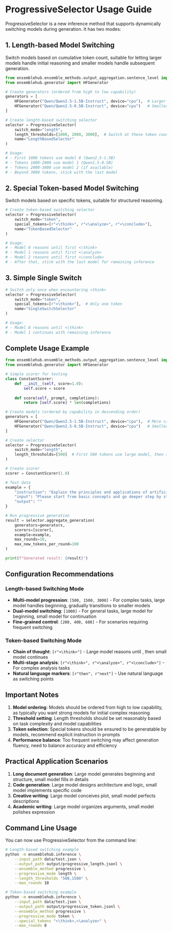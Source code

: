 # ProgressiveSelector Usage Guide

ProgressiveSelector is a new inference method that supports dynamically switching models during generation. It has two modes:

## 1. Length-based Model Switching

Switch models based on cumulative token count, suitable for letting larger models handle initial reasoning and smaller models handle subsequent generation.

```python
from ensemblehub.ensemble_methods.output_aggregation.sentence_level import ProgressiveSelector
from ensemblehub.generator import HFGenerator

# Create generators (ordered from high to low capability)
generators = [
    HFGenerator("Qwen/Qwen2.5-1.5B-Instruct", device="cpu"),  # Larger model used first
    HFGenerator("Qwen/Qwen2.5-0.5B-Instruct", device="cpu")   # Smaller model used later
]

# Create length-based switching selector
selector = ProgressiveSelector(
    switch_mode="length",
    length_thresholds=[1000, 2000, 3000],  # Switch at these token counts
    name="LengthBasedSelector"
)

# Usage:
# - First 1000 tokens use model 0 (Qwen2.5-1.5B)
# - Tokens 1000-2000 use model 1 (Qwen2.5-0.5B) 
# - Tokens 2000-3000 use model 2 (if available)
# - Beyond 3000 tokens, stick with the last model
```

## 2. Special Token-based Model Switching

Switch models based on specific tokens, suitable for structured reasoning.

```python
# Create token-based switching selector
selector = ProgressiveSelector(
    switch_mode="token",
    special_tokens=[r"<\think>", r"<\analyze>", r"<\conclude>"],
    name="TokenBasedSelector"
)

# Usage:
# - Model 0 reasons until first <\think>
# - Model 1 reasons until first <\analyze> 
# - Model 2 reasons until first <\conclude>
# - After that, stick with the last model for remaining inference
```

## 3. Simple Single Switch

```python
# Switch only once when encountering <think>
selector = ProgressiveSelector(
    switch_mode="token",
    special_tokens=[r"<\think>"],  # Only one token
    name="SingleSwitchSelector"
)

# Usage:
# - Model 0 reasons until <\think>
# - Model 1 continues with remaining inference
```

## Complete Usage Example

```python
from ensemblehub.ensemble_methods.output_aggregation.sentence_level import ProgressiveSelector
from ensemblehub.generator import HFGenerator

# Simple scorer for testing
class ConstantScorer:
    def __init__(self, score=1.0):
        self.score = score
    
    def score(self, prompt, completions):
        return [self.score] * len(completions)

# Create models (ordered by capability in descending order)
generators = [
    HFGenerator("Qwen/Qwen2.5-1.5B-Instruct", device="cpu"),  # More capable model
    HFGenerator("Qwen/Qwen2.5-0.5B-Instruct", device="cpu")   # Smaller model
]

# Create selector
selector = ProgressiveSelector(
    switch_mode="length",
    length_thresholds=[500]  # First 500 tokens use large model, then small model
)

# Create scorer
scorer = ConstantScorer(1.0)

# Test data
example = {
    "instruction": "Explain the principles and applications of artificial intelligence in detail",
    "input": "Please start from basic concepts and go deeper step by step.",
    "output": ""
}

# Run progressive generation
result = selector.aggregate_generation(
    generators=generators,
    scorers=[scorer],
    example=example,
    max_rounds=10,
    max_new_tokens_per_round=100
)

print(f"Generated result: {result}")
```

## Configuration Recommendations

### Length-based Switching Mode
- **Multi-model progression**: `[500, 1500, 3000]` - For complex tasks, large model handles beginning, gradually transitions to smaller models
- **Dual-model switching**: `[1000]` - For general tasks, large model for beginning, small model for continuation
- **Fine-grained control**: `[200, 400, 600]` - For scenarios requiring frequent switching

### Token-based Switching Mode
- **Chain of thought**: `[r"<\think>"]` - Large model reasons until </think>, then small model continues
- **Multi-stage analysis**: `[r"<\think>", r"<\analyze>", r"<\conclude>"]` - For complex analysis tasks
- **Natural language markers**: `[r"then", r"next"]` - Use natural language as switching points

## Important Notes

1. **Model ordering**: Models should be ordered from high to low capability, as typically you want strong models for initial complex reasoning
2. **Threshold setting**: Length thresholds should be set reasonably based on task complexity and model capabilities
3. **Token selection**: Special tokens should be ensured to be generatable by models, recommend explicit instruction in prompts
4. **Performance balance**: Too frequent switching may affect generation fluency, need to balance accuracy and efficiency

## Practical Application Scenarios

1. **Long document generation**: Large model generates beginning and structure, small model fills in details
2. **Code generation**: Large model designs architecture and logic, small model implements specific code
3. **Creative writing**: Large model conceives plot, small model perfects descriptions
4. **Academic writing**: Large model organizes arguments, small model polishes expression

## Command Line Usage

You can now use ProgressiveSelector from the command line:

```bash
# Length-based switching example
python -m ensemblehub.inference \
    --input_path data/test.json \
    --output_path output/progressive_length.jsonl \
    --ensemble_method progressive \
    --progressive_mode length \
    --length_thresholds "500,1500" \
    --max_rounds 10

# Token-based switching example  
python -m ensemblehub.inference \
    --input_path data/test.json \
    --output_path output/progressive_token.jsonl \
    --ensemble_method progressive \
    --progressive_mode token \
    --special_tokens "<\think>,<\analyze>" \
    --max_rounds 8
```